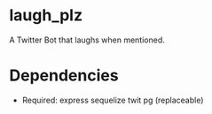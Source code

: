 # laugh_plz
A Twitter Bot that laughs when mentioned.

# Dependencies
- Required:
express
sequelize
twit
pg (replaceable)
